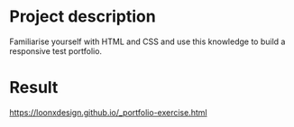 # Project description

Familiarise yourself with HTML and CSS and use this knowledge to build a responsive test portfolio.

# Result

https://loonxdesign.github.io/_portfolio-exercise.html
